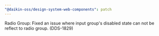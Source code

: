 ```yaml
---
"@daikin-oss/design-system-web-components": patch
---
```


Radio Group: Fixed an issue where input group's disabled state can not be reflect to radio group. (DDS-1829)

